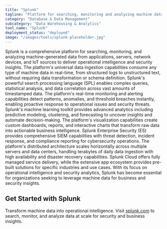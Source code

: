 ```yaml
---
title: "Splunk"
tagline: "Platform for searching, monitoring and analyzing machine data"
category: "Database & Data Management"
subcategory: "Data Warehousing & Analytics"
tool_name: "Splunk"
deployment_status: "deployed"
image: "/images/tools/splunk-placeholder.jpg"
---
```

Splunk is a comprehensive platform for searching, monitoring, and analyzing machine-generated data from applications, servers, network devices, and IoT sources to deliver operational intelligence and security insights. The platform's universal data ingestion capabilities consume any type of machine data in real-time, from structured logs to unstructured text, without requiring data transformation or schema definition. Splunk's powerful search processing language (SPL) enables complex queries, statistical analysis, and data correlation across vast amounts of timestamped data. The platform's real-time monitoring and alerting capabilities detect patterns, anomalies, and threshold breaches instantly, enabling proactive response to operational issues and security threats. Splunk's machine learning toolkit provides advanced analytics including predictive modeling, clustering, and forecasting to uncover insights and automate decision-making. The platform's visualization capabilities create custom dashboards, reports, and interactive charts that transform raw data into actionable business intelligence. Splunk Enterprise Security (ES) provides comprehensive SIEM capabilities with threat detection, incident response, and compliance reporting for cybersecurity operations. The platform's distributed architecture scales horizontally across multiple servers and data centers, handling terabytes of daily data ingestion with high availability and disaster recovery capabilities. Splunk Cloud offers fully managed service delivery, while the extensive app ecosystem provides pre-built solutions for specific industries and use cases. With its focus on operational intelligence and security analytics, Splunk has become essential for organizations seeking to leverage machine data for business and security insights.

## Get Started with Splunk

Transform machine data into operational intelligence. Visit [splunk.com](https://www.splunk.com) to search, monitor, and analyze data at scale for security and business insights.
